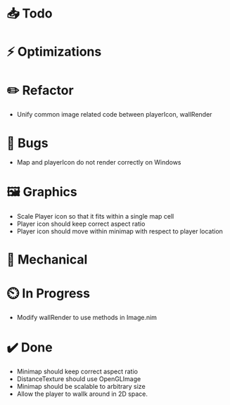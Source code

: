 # 📥 Todo

# ⚡  Optimizations

# ✏️  Refactor
* Unify common image related code between playerIcon, wallRender

# 🐞 Bugs
* Map and playerIcon do not render correctly on Windows

# 🖼️  Graphics
* Scale Player icon so that it fits within a single map cell
* Player icon should keep correct aspect ratio
* Player icon should move within minimap with respect to player location

# 🔧 Mechanical

# ⏲️  In Progress
* Modify wallRender to use methods in Image.nim

# ✔️  Done
* Minimap should keep correct aspect ratio
* DistanceTexture should use OpenGLImage
* Minimap should be scalable to arbitrary size
* Allow the player to wallk around in 2D space.